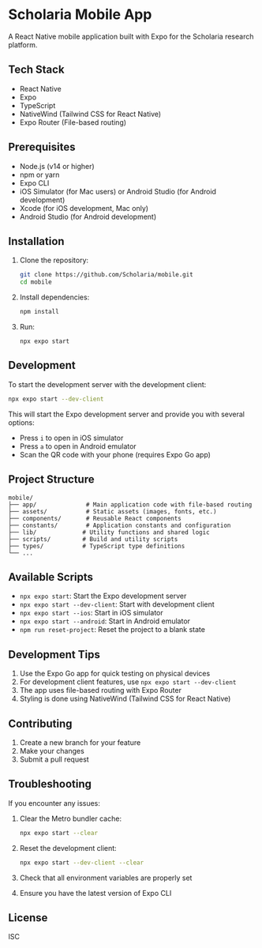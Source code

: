 # Scholaria Mobile App

A React Native mobile application built with Expo for the Scholaria research platform.

## Tech Stack

- React Native
- Expo
- TypeScript
- NativeWind (Tailwind CSS for React Native)
- Expo Router (File-based routing)

## Prerequisites

- Node.js (v14 or higher)
- npm or yarn
- Expo CLI
- iOS Simulator (for Mac users) or Android Studio (for Android development)
- Xcode (for iOS development, Mac only)
- Android Studio (for Android development)

## Installation

1. Clone the repository:
   ```bash
   git clone https://github.com/Scholaria/mobile.git
   cd mobile
   ```

2. Install dependencies:
   ```bash
   npm install
   ```

3. Run:
   ```
   npx expo start 
   ```

## Development

To start the development server with the development client:

```bash
npx expo start --dev-client
```

This will start the Expo development server and provide you with several options:
- Press `i` to open in iOS simulator
- Press `a` to open in Android emulator
- Scan the QR code with your phone (requires Expo Go app)

## Project Structure

```
mobile/
├── app/              # Main application code with file-based routing
├── assets/           # Static assets (images, fonts, etc.)
├── components/       # Reusable React components
├── constants/        # Application constants and configuration
├── lib/             # Utility functions and shared logic
├── scripts/         # Build and utility scripts
├── types/           # TypeScript type definitions
└── ...
```

## Available Scripts

- `npx expo start`: Start the Expo development server
- `npx expo start --dev-client`: Start with development client
- `npx expo start --ios`: Start in iOS simulator
- `npx expo start --android`: Start in Android emulator
- `npm run reset-project`: Reset the project to a blank state


## Development Tips

1. Use the Expo Go app for quick testing on physical devices
2. For development client features, use `npx expo start --dev-client`
3. The app uses file-based routing with Expo Router
4. Styling is done using NativeWind (Tailwind CSS for React Native)

## Contributing

1. Create a new branch for your feature
2. Make your changes
3. Submit a pull request

## Troubleshooting

If you encounter any issues:

1. Clear the Metro bundler cache:
   ```bash
   npx expo start --clear
   ```

2. Reset the development client:
   ```bash
   npx expo start --dev-client --clear
   ```

3. Check that all environment variables are properly set
4. Ensure you have the latest version of Expo CLI

## License

ISC 